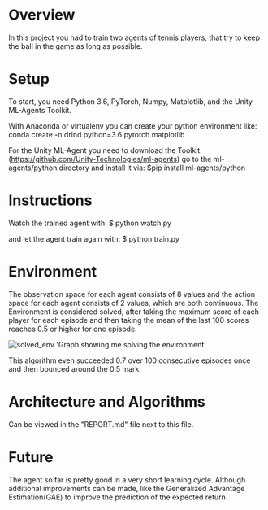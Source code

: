 # Overview
In this project you had to train two agents of tennis players, that try to keep the ball in the game as long as possible.



# Setup
To start, you need Python 3.6, PyTorch, Numpy, Matplotlib, and the Unity ML-Agents Toolkit.

With Anaconda or virtualenv you can create your python environment like:
conda create -n drlnd python=3.6 pytorch matplotlib

For the Unity ML-Agent you need to download the Toolkit (https://github.com/Unity-Technologies/ml-agents) go to the ml-agents/python directory and install it via:
    $pip install ml-agents/python

# Instructions

Watch the trained agent with:
$ python watch.py

and let the agent train again with:
$ python train.py
    
    
# Environment
The observation space for each agent consists of 8 values and the action space for each agent consists of 2 values, which are both continuous.
The Environment is considered solved, after taking the maximum score of each player for each episode and then taking the mean of the last 100 scores reaches 0.5 or higher for one episode.

![solved_env]('checkpoints/scores_v2.png')
'Graph showing me solving the environment'

This algorithm even succeeded 0.7 over 100 consecutive episodes once and then bounced around the 0.5 mark.


# Architecture and Algorithms
Can be viewed in the "REPORT.md" file next to this file.


# Future
The agent so far is pretty good in a very short learning cycle.
Although additional improvements can be made, like the Generalized Advantage Estimation(GAE) to improve the prediction of the expected return.


    

    

